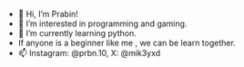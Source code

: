 - 👋 Hi, I’m Prabin!
- 👀 I’m interested in programming and gaming.
- 🌱 I’m currently learning python.
- If anyone is a beginner like me , we can be learn together.
- 📫 Instagram: @prbn.10, X: @mik3yxd

<!---
prxb1n/prxb1n is a ✨ special ✨ repository because its `README.md` (this file) appears on your GitHub profile.
You can click the Preview link to take a look at your changes.
--->
